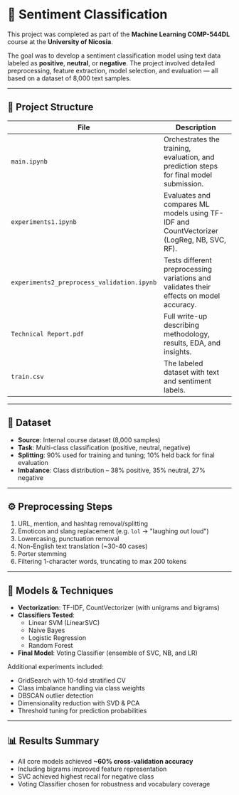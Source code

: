 # 💬 Sentiment Classification

This project was completed as part of the **Machine Learning COMP-544DL** course at the **University of Nicosia**.

The goal was to develop a sentiment classification model using text data labeled as **positive**, **neutral**, or **negative**. The project involved detailed preprocessing, feature extraction, model selection, and evaluation — all based on a dataset of 8,000 text samples.

---

## 📁 Project Structure

| File                                  | Description |
|---------------------------------------|-------------|
| `main.ipynb`                          | Orchestrates the training, evaluation, and prediction steps for final model submission. |
| `experiments1.ipynb`                 | Evaluates and compares ML models using TF-IDF and CountVectorizer (LogReg, NB, SVC, RF). |
| `experiments2_preprocess_validation.ipynb` | Tests different preprocessing variations and validates their effects on model accuracy. |
| `Technical Report.pdf`               | Full write-up describing methodology, results, EDA, and insights. |
| `train.csv`                          | The labeled dataset with text and sentiment labels. |

---

## 🧪 Dataset

- **Source**: Internal course dataset (8,000 samples)
- **Task**: Multi-class classification (positive, neutral, negative)
- **Splitting**: 90% used for training and tuning; 10% held back for final evaluation
- **Imbalance**: Class distribution – 38% positive, 35% neutral, 27% negative

---

## ⚙️ Preprocessing Steps

1. URL, mention, and hashtag removal/splitting
2. Emoticon and slang replacement (e.g. `lol` → "laughing out loud")
3. Lowercasing, punctuation removal
4. Non-English text translation (~30-40 cases)
5. Porter stemming
6. Filtering 1-character words, truncating to max 200 tokens

---

## 🧠 Models & Techniques

- **Vectorization**: TF-IDF, CountVectorizer (with unigrams and bigrams)
- **Classifiers Tested**:
  - Linear SVM (LinearSVC)
  - Naive Bayes
  - Logistic Regression
  - Random Forest
- **Final Model**: Voting Classifier (ensemble of SVC, NB, and LR)

Additional experiments included:
- GridSearch with 10-fold stratified CV
- Class imbalance handling via class weights
- DBSCAN outlier detection
- Dimensionality reduction with SVD & PCA
- Threshold tuning for prediction probabilities

---

## 📊 Results Summary

- All core models achieved **~60% cross-validation accuracy**
- Including bigrams improved feature representation
- SVC achieved highest recall for negative class
- Voting Classifier chosen for robustness and vocabulary coverage
